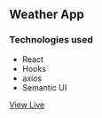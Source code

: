 ## Weather App

### Technologies used

- React
- Hooks
- axios
- Semantic UI

[View Live](https://edmtrv.github.io/weather-app/)
